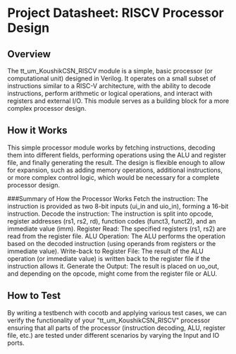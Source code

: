 # Project Datasheet: RISCV Processor Design
## Overview

The tt_um_KoushikCSN_RISCV module is a simple, basic processor (or computational unit) designed in Verilog. It operates on a small subset of instructions similar to a RISC-V architecture, with the ability to decode instructions, perform arithmetic or logical operations, and interact with registers and external I/O. This module serves as a building block for a more complex processor design.

## How it Works

This simple processor module works by fetching instructions, decoding them into different fields, performing operations using the ALU and register file, and finally generating the result. The design is flexible enough to allow for expansion, such as adding memory operations, additional instructions, or more complex control logic, which would be necessary for a complete processor design.

###Summary of How the Processor Works
Fetch the instruction: The instruction is provided as two 8-bit inputs (ui_in and uio_in), forming a 16-bit instruction.
Decode the instruction: The instruction is split into opcode, register addresses (rs1, rs2, rd), function codes (funct3, funct2), and an immediate value (imm).
Register Read: The specified registers (rs1, rs2) are read from the register file.
ALU Operation: The ALU performs the operation based on the decoded instruction (using operands from registers or the immediate value).
Write-back to Register File: The result of the ALU operation (or immediate value) is written back to the register file if the instruction allows it.
Generate the Output: The result is placed on uo_out, and depending on the opcode, might come from the register file or ALU.

## How to Test

By writing a testbench with cocotb and applying various test cases, we can verify the functionality of your "tt_um_KoushikCSN_RISCV" processor ensuring that all parts of the processor (instruction decoding, ALU, register file, etc.) are tested under different scenarios by varying the Input and IO ports.
